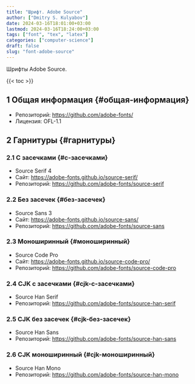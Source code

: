 ```yaml
---
title: "Шрифт. Adobe Source"
author: ["Dmitry S. Kulyabov"]
date: 2024-03-16T18:01:00+03:00
lastmod: 2024-03-16T18:24:00+03:00
tags: ["font", "tex", "latex"]
categories: ["computer-science"]
draft: false
slug: "font-adobe-source"
---
```


Шрифты Adobe Source.

<!--more-->

{{< toc >}}


## <span class="section-num">1</span> Общая информация {#общая-информация}

-   Репозиторий: <https://github.com/adobe-fonts/>
-   Лицензия: OFL-1.1


## <span class="section-num">2</span> Гарнитуры {#гарнитуры}


### <span class="section-num">2.1</span> С засечками {#с-засечками}

-   Source Serif 4
-   Сайт: <https://adobe-fonts.github.io/source-serif/>
-   Репозиторий: <https://github.com/adobe-fonts/source-serif>


### <span class="section-num">2.2</span> Без засечек {#без-засечек}

-   Source Sans 3
-   Сайт: <https://adobe-fonts.github.io/source-sans/>
-   Репозиторий: <https://github.com/adobe-fonts/source-sans>


### <span class="section-num">2.3</span> Моноширинный {#моноширинный}

-   Source Code Pro
-   Сайт: <https://adobe-fonts.github.io/source-code-pro/>
-   Репозиторий: <https://github.com/adobe-fonts/source-code-pro>


### <span class="section-num">2.4</span> CJK с засечками {#cjk-с-засечками}

-   Source Han Serif
-   Репозиторий: <https://github.com/adobe-fonts/source-han-serif>


### <span class="section-num">2.5</span> CJK без засечек {#cjk-без-засечек}

-   Source Han Sans
-   Репозиторий: <https://github.com/adobe-fonts/source-han-sans>


### <span class="section-num">2.6</span> CJK моноширинный {#cjk-моноширинный}

-   Source Han Mono
-   Репозиторий: <https://github.com/adobe-fonts/source-han-mono>
